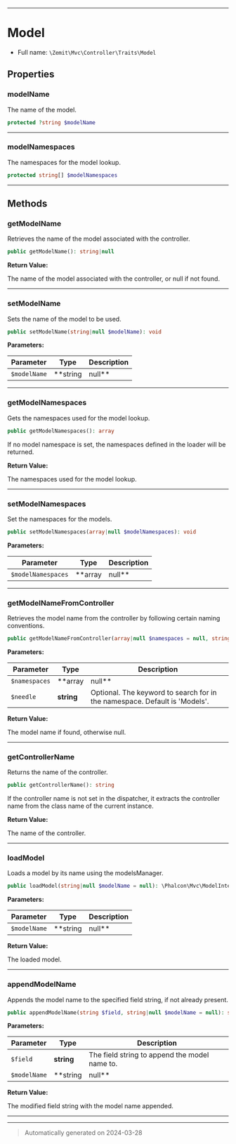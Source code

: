 ***

# Model





* Full name: `\Zemit\Mvc\Controller\Traits\Model`



## Properties


### modelName

The name of the model.

```php
protected ?string $modelName
```






***

### modelNamespaces

The namespaces for the model lookup.

```php
protected string[] $modelNamespaces
```






***

## Methods


### getModelName

Retrieves the name of the model associated with the controller.

```php
public getModelName(): string|null
```









**Return Value:**

The name of the model associated with the controller, or null if not found.




***

### setModelName

Sets the name of the model to be used.

```php
public setModelName(string|null $modelName): void
```








**Parameters:**

| Parameter | Type | Description |
|-----------|------|-------------|
| `$modelName` | **string|null** | The name of the model to be set. |





***

### getModelNamespaces

Gets the namespaces used for the model lookup.

```php
public getModelNamespaces(): array
```

If no model namespace is set, the namespaces defined in the loader will be returned.







**Return Value:**

The namespaces used for the model lookup.




***

### setModelNamespaces

Set the namespaces for the models.

```php
public setModelNamespaces(array|null $modelNamespaces): void
```








**Parameters:**

| Parameter | Type | Description |
|-----------|------|-------------|
| `$modelNamespaces` | **array|null** | The array of namespaces for the models. |





***

### getModelNameFromController

Retrieves the model name from the controller by following certain naming conventions.

```php
public getModelNameFromController(array|null $namespaces = null, string $needle = 'Models'): string|null
```








**Parameters:**

| Parameter | Type | Description |
|-----------|------|-------------|
| `$namespaces` | **array|null** | Optional. An array of namespaces to search for the model. Default is null and will use $this->getModelNamespaces(). |
| `$needle` | **string** | Optional. The keyword to search for in the namespace. Default is 'Models'. |


**Return Value:**

The model name if found, otherwise null.




***

### getControllerName

Returns the name of the controller.

```php
public getControllerName(): string
```

If the controller name is not set in the dispatcher, it extracts the controller name from the class name
of the current instance.







**Return Value:**

The name of the controller.




***

### loadModel

Loads a model by its name using the modelsManager.

```php
public loadModel(string|null $modelName = null): \Phalcon\Mvc\ModelInterface
```








**Parameters:**

| Parameter | Type | Description |
|-----------|------|-------------|
| `$modelName` | **string|null** | The name of the model to load. Default is null and will use $this->getModelName(). |


**Return Value:**

The loaded model.




***

### appendModelName

Appends the model name to the specified field string, if not already present.

```php
public appendModelName(string $field, string|null $modelName = null): string
```








**Parameters:**

| Parameter | Type | Description |
|-----------|------|-------------|
| `$field` | **string** | The field string to append the model name to. |
| `$modelName` | **string|null** | The name of the model to append. If null, the default model name will be used. |


**Return Value:**

The modified field string with the model name appended.




***

***
> Automatically generated on 2024-03-28

